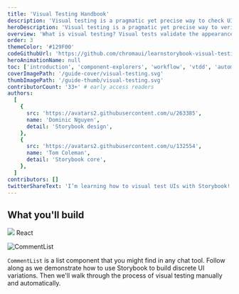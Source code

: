 ```yaml
---
title: 'Visual Testing Handbook'
description: 'Visual testing is a pragmatic yet precise way to check UI appearance.'
heroDescription: 'Visual testing is a pragmatic yet precise way to verify the look of UI components. It’s practiced by companies like Slack, Lonely Planet, and Walmart. This handbook gives you an overview of visual testing in Storybook.'
overview: 'What is visual testing? Visual tests validate the appearance of rendered UI by capturing an image of it in a consistent browser environment. That image is compared to previous images (baselines) to detect visual changes. UIs are more complex, multi-state, and personalized than ever. Visual testing helps you ensure that your app looks right every release.'
order: 3
themeColor: '#129F00'
codeGithubUrl: 'https://github.com/chromaui/learnstorybook-visual-testing-code'
heroAnimationName: null
toc: ['introduction', 'component-explorers', 'workflow', 'vtdd', 'automate', 'conclusion']
coverImagePath: '/guide-cover/visual-testing.svg'
thumbImagePath: '/guide-thumb/visual-testing.svg'
contributorCount: '33+' # early access readers
authors:
  [
    {
      src: 'https://avatars2.githubusercontent.com/u/263385',
      name: 'Dominic Nguyen',
      detail: 'Storybook design',
    },
    {
      src: 'https://avatars2.githubusercontent.com/u/132554',
      name: 'Tom Coleman',
      detail: 'Storybook core',
    },
  ]
contributors: []
twitterShareText: 'I’m learning how to visual test UIs with Storybook! It’s great for finding UI bugs automatically.'
---
```


<h2>What you'll build</h2>

<div class="badge-box">
  <div class="badge">
    <img src="/frameworks/logo-react.svg"> React
  </div>
</div>

![CommentList](/visual-testing-handbook/commentlist-presentation-data.jpg)

`CommentList` is a list component that you might find in any chat tool. Follow along as we demonstrate how to use Storybook to build discrete UI variations. Then we'll walk through the process of visual testing manually and automatically.
